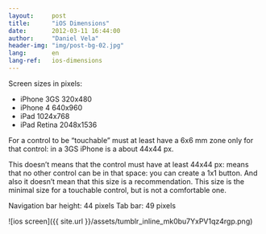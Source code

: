 ```yaml
---
layout:     post
title:      "iOS Dimensions"
date:       2012-03-11 16:44:00
author:     "Daniel Vela"
header-img: "img/post-bg-02.jpg"
lang:       en
lang-ref:   ios-dimensions
---
```


Screen sizes in pixels:

* iPhone 3GS 320x480
* iPhone 4 640x960
* iPad 1024x768
* iPad Retina 2048x1536

For a control to be “touchable” must at least have a 6x6 mm zone only for that control: in a 3GS iPhone is a about 44x44 px.

This doesn’t means that the control must have at least 44x44 px: means that no other control can be in that space: you can create a 1x1 button. And also it doesn’t mean that this size is a recommendation. This size is the minimal size for a touchable control, but is not a comfortable one.

Navigation bar height: 44 pixels Tab bar: 49 pixels

![ios screen]({{ site.url }}/assets/tumblr_inline_mk0bu7YxPV1qz4rgp.png)
